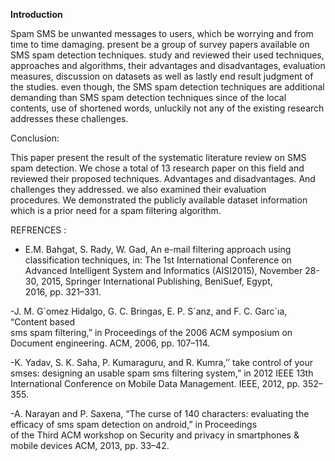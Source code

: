 **Introduction**

Spam SMS be unwanted messages to 
users, which be worrying and from time to time 
damaging. present be a group of survey papers 
available on SMS spam detection techniques. 
study and reviewed their used techniques, 
approaches and algorithms, their advantages and 
disadvantages, evaluation measures, discussion on 
datasets as well as lastly end result judgment of 
the studies. even though, the SMS spam detection 
techniques are additional demanding than SMS 
spam detection techniques since of the local 
contents, use of shortened words, unluckily not 
any of the existing research addresses these 
challenges.

Conclusion:

This paper present the result of the systematic 
literature review on SMS spam detection. We 
chose a total of 13 research paper on this field and 
reviewed their proposed techniques. Advantages 
and disadvantages. And challenges they 
addressed. we also examined their evaluation  
procedures. We demonstrated the publicly 
available dataset information  which is a prior 
need for a spam filtering algorithm.

REFRENCES :

- E.M. Bahgat, S. Rady, W. Gad, An e-mail filtering approach using classification
 techniques, in: The 1st International Conference on Advanced Intelligent System
 and Informatics (AISI2015), November 28-30, 2015, Springer International
 Publishing, BeniSuef, Egypt, 2016, pp. 321–331.

-J. M. G´omez Hidalgo, G. C. Bringas, E. P. 
S´anz, and F. C.  Garc´ıa,  “Content  based  
sms  spam  filtering,”  in Proceedings of the 
2006 ACM symposium on Document 
engineering. ACM, 2006, pp. 107–114.

-K. Yadav, S. K. Saha, P. Kumaraguru, and R. 
Kumra,’’ take control of your smses: 
designing an usable spam  sms filtering 
system,” in 2012 IEEE 13th International 
Conference on Mobile Data Management. 
IEEE, 2012, pp. 352–355.

-A. Narayan and P. Saxena, “The curse of 140 
characters: evaluating the efficacy of sms 
spam detection on android,” in Proceedings  
of the Third ACM workshop on Security and 
privacy in smartphones & mobile devices 
ACM, 2013, pp. 33–42.

